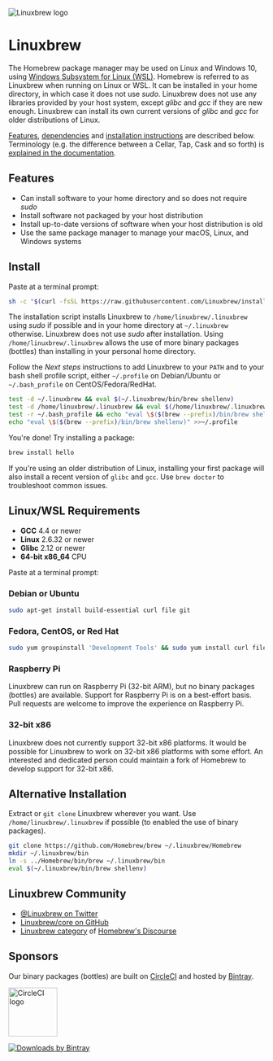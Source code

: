 ![Linuxbrew logo](https://linuxbrew.sh/images/linuxbrew-256x256.png)

# Linuxbrew

The Homebrew package manager may be used on Linux and Windows 10, using [Windows Subsystem for Linux (WSL)](https://docs.microsoft.com/en-us/windows/wsl/about). Homebrew is referred to as Linuxbrew when running on Linux or WSL. It can be installed in your home directory, in which case it does not use *sudo*. Linuxbrew does not use any libraries provided by your host system, except *glibc* and *gcc* if they are new enough. Linuxbrew can install its own current versions of *glibc* and *gcc* for older distributions of Linux.

[Features](#features), [dependencies](#dependencies) and [installation instructions](#install) are described below. Terminology (e.g. the difference between a Cellar, Tap, Cask and so forth) is [explained in the documentation](Formula-Cookbook.md#homebrew-terminology).

## Features

+ Can install software to your home directory and so does not require *sudo*
+ Install software not packaged by your host distribution
+ Install up-to-date versions of software when your host distribution is old
+ Use the same package manager to manage your macOS, Linux, and Windows systems

## Install

Paste at a terminal prompt:

```sh
sh -c "$(curl -fsSL https://raw.githubusercontent.com/Linuxbrew/install/master/install.sh)"
```

The installation script installs Linuxbrew to `/home/linuxbrew/.linuxbrew` using *sudo* if possible and in your home directory at `~/.linuxbrew` otherwise. Linuxbrew does not use *sudo* after installation. Using `/home/linuxbrew/.linuxbrew` allows the use of more binary packages (bottles) than installing in your personal home directory.

Follow the *Next steps* instructions to add Linuxbrew to your `PATH` and to your bash shell profile script, either `~/.profile` on Debian/Ubuntu or `~/.bash_profile` on CentOS/Fedora/RedHat.

```sh
test -d ~/.linuxbrew && eval $(~/.linuxbrew/bin/brew shellenv)
test -d /home/linuxbrew/.linuxbrew && eval $(/home/linuxbrew/.linuxbrew/bin/brew shellenv)
test -r ~/.bash_profile && echo "eval \$($(brew --prefix)/bin/brew shellenv)" >>~/.bash_profile
echo "eval \$($(brew --prefix)/bin/brew shellenv)" >>~/.profile
```

You're done! Try installing a package:

```sh
brew install hello
```

If you're using an older distribution of Linux, installing your first package will also install a recent version of `glibc` and `gcc`. Use `brew doctor` to troubleshoot common issues.

## Linux/WSL Requirements

+ **GCC** 4.4 or newer
+ **Linux** 2.6.32 or newer
+ **Glibc** 2.12 or newer
+ **64-bit x86_64** CPU

Paste at a terminal prompt:

### Debian or Ubuntu

```sh
sudo apt-get install build-essential curl file git
```

### Fedora, CentOS, or Red Hat

```sh
sudo yum groupinstall 'Development Tools' && sudo yum install curl file git
```

### Raspberry Pi

Linuxbrew can run on Raspberry Pi (32-bit ARM), but no binary packages (bottles) are available. Support for Raspberry Pi is on a best-effort basis. Pull requests are welcome to improve the experience on Raspberry Pi.

### 32-bit x86

Linuxbrew does not currently support 32-bit x86 platforms. It would be possible for Linuxbrew to work on 32-bit x86 platforms with some effort. An interested and dedicated person could maintain a fork of Homebrew to develop support for 32-bit x86.

## Alternative Installation

Extract or `git clone` Linuxbrew wherever you want. Use `/home/linuxbrew/.linuxbrew` if possible (to enabled the use of binary packages).

```sh
git clone https://github.com/Homebrew/brew ~/.linuxbrew/Homebrew
mkdir ~/.linuxbrew/bin
ln -s ../Homebrew/bin/brew ~/.linuxbrew/bin
eval $(~/.linuxbrew/bin/brew shellenv)
```

## Linuxbrew Community

- [@Linuxbrew on Twitter](https://twitter.com/Linuxbrew)
- [Linuxbrew/core on GitHub](https://github.com/Linuxbrew/homebrew-core)
- [Linuxbrew category](https://discourse.brew.sh/c/linuxbrew) of [Homebrew's Discourse](https://discourse.brew.sh)

## Sponsors

Our binary packages (bottles) are built on [CircleCI](https://circleci.com/) and hosted by [Bintray](https://bintray.com/linuxbrew).

[<img alt="CircleCI logo" style="height:1in" src="https://assets.brandfolder.com/otz6k5-cj8pew-e4rk9u/original/circle-logo-horizontal-black.png">](https://circleci.com/)

[![Downloads by Bintray](https://bintray.com/docs/images/downloads_by_bintray_96.png)](https://bintray.com/linuxbrew)
